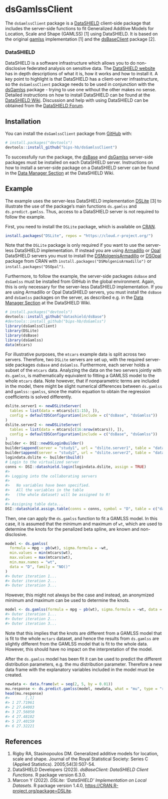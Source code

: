 
<!-- README.md is generated from README.Rmd. Please edit that file -->

# dsGamlssClient

<!-- badges: start -->
<!-- badges: end -->

The `dsGamlssClient` package is a
[DataSHIELD](https://www.datashield.org) client-side package that
includes the server-side functions to fit Generalized Additive Models
for Location, Scale and Shape (GAMLSS) \[1\] using DataSHIELD. It is
based on the original
[gamlss](https://cran.r-project.org/package=gamlss) implementation \[1\]
and the [dsBaseClient](https://github.com/datashield/dsBaseClient)
package \[2\].

### DataSHIELD

DataSHIELD is a software infrastructure which allows you to do
non-disclosive federated analysis on sensitive data. The [DataSHIELD
website](https://www.datashield.org) has in depth descriptions of what
it is, how it works and how to install it. A key point to highlight is
that DataSHIELD has a client-server infrastructure, so the
`dsGamlssClient` package needs to be used in conjunction with the
[dsGamlss](https://github.com/bips-hb/dsGamlss) package - trying to use
one without the other makes no sense. Detailed instructions on how to
install DataSHIELD can be found at the [DataSHIELD
Wiki](https://www.datashield.org/wiki). Discussion and help with using
DataSHIELD can be obtained from the [DataSHIELD
Forum](https://datashield.discourse.group/).

## Installation

You can install the `dsGamlssClient` package from
[GitHub](https://github.com/) with:

``` r
# install.packages("devtools")
devtools::install_github("bips-hb/dsGamlssClient")
```

To successfully run the package, the
[dsBase](https://github.com/datashield/dsBase) and
[dsGamlss](https://github.com/bips-hb/dsGamlss) server-side packages
must be installed on each DataSHIELD server. Instructions on how to
install a server-side package on a DataSHIELD server can be found in the
[Data Manager
Section](https://wiki.datashield.org/en/getting-started/data-manager/overview)
at the DataSHIELD Wiki.

## Example

The example uses the server-less DataSHIELD implementation
[DSLite](https://cran.r-project.org/package=DSLite) \[3\] to illustrate
the use of the package’s main functions `ds.gamlss` and
`ds.predict.gamlss`. Thus, access to a DataSHIELD server is not required
to follow the example.

First, you need to install the `DSLite` package, which is available on
[CRAN](https://cran.r-project.org/).

``` r
install.packages("DSLite", repos = "https://cloud.r-project.org/")
```

Note that the `DSLite` package is only required if you want to use the
server-less DataSHIELD implementation. If instead you are using
[Armadillo](https://molgenis.github.io/molgenis-service-armadillo/) or
[Opal](https://opaldoc.obiba.org/en/latest/) DataSHIELD servers you must
to install the
[DSMolgenisArmadillo](https://cran.r-project.org/package=DSMolgenisArmadillo)
or [DSOpal](https://cran.r-project.org/package=DSOpal) package from CRAN
with `install.packages("DSMolgenisArmadillo")` or
`install.packages("DSOpal")`.

Furthermore, to follow the example, the server-side packages `dsBase`
and `dsGamlss` must be installed from GitHub in the global environment.
Again, this is only necessary for the server-less DataSHIELD
implementation. If you are using Armadillo or Opal DataSHIELD servers,
you must install the `dsBase` and `dsGamlss` packages on the server, as
described e.g. in the [Data Manager
Section](https://wiki.datashield.org/en/getting-started/data-manager/overview)
at the DataSHIELD Wiki.

``` r
# install.packages("devtools")
devtools::install_github("datashield/dsBase")
#devtools::install_github("bips-hb/dsGamlss")
library(dsGamlssClient)
library(DSLite)
library(dsBase)
library(dsGamlss)
data(mtcars)
```

For illustrative purposes, the `mtcars` example data is split across two
servers. Therefore, two `DSLite` servers are set up, with the required
server-side packages `dsBase` and `dsGamlss`. Furthermore, each server
holds a subset of the `mtcars` data. Analyzing the data on the two
servers jointly with `ds.gamlss`, is mathematically equivalent to
fitting a GAMLSS model to the whole `mtcars` data. Note however, that if
nonparametric terms are included in the model, there might be slight
numerical differences between `ds.gamlss` and `gamlss::gamlss`, since
the matrix equation to obtain the regression coefficients is solved
differently.

``` r
dslite.server1 <- newDSLiteServer(
  tables = list(data = mtcars[c(1:15), ]),
  config = defaultDSConfiguration(include = c("dsBase", "dsGamlss"))
)
dslite.server2 <- newDSLiteServer(
  tables = list(data = mtcars[c(16:nrow(mtcars)), ]),
  config = defaultDSConfiguration(include = c("dsBase", "dsGamlss"))
)
builder <- DSI::newDSLoginBuilder()
builder$append(server = "study1", url = "dslite.server1", table = "data", driver = "DSLiteDriver")
builder$append(server = "study2", url = "dslite.server2", table = "data", driver = "DSLiteDriver")
logindata.dslite <- builder$build()
# Login to the virtualized server
conns <- DSI::datashield.login(logindata.dslite, assign = TRUE)
#> 
#> Logging into the collaborating servers
#> 
#>   No variables have been specified. 
#>   All the variables in the table 
#>   (the whole dataset) will be assigned to R!
#> 
#> Assigning table data...
DSI::datashield.assign.table(conns = conns, symbol = "D", table = c("data", "data"))
```

Then, one can apply the `ds.gamlss` function to fit a GAMLSS model. In
this case, it is assumed that the minimum and maximum of `wt`, which are
used to determine the knots for the penalized beta spline, are known and
non-disclosive.

``` r
model <- ds.gamlss(
  formula = mpg ~ pb(wt), sigma.formula = ~wt,
  min.values = min(mtcars$wt),
  max.values = max(mtcars$wt),
  min.max.names = "wt",
  data = "D", family = "NO()"
)
#> Outer iteration 1...
#> Outer iteration 2...
#> Outer iteration 3...
```

However, this might not always be the case and instead, an anonymized
minimum and maximum can be used to determine the knots.

``` r
model <- ds.gamlss(formula = mpg ~ pb(wt), sigma.formula = ~wt, data = "D", family = "NO()")
#> Outer iteration 1...
#> Outer iteration 2...
#> Outer iteration 3...
```

Note that this implies that the knots are different from a GAMLSS model
that is fit to the whole `mctars` dataset, and hence the results from
`ds.gamlss` are slightly different from the GAMLSS model that is fit to
the whole data. However, this should have no impact on the
interpretation of the model.

After the `ds.gamlss` model has been fit it can be used to predict the
different distribution parameters, e.g. the mu distribution parameter.
Therefore a new data frame with the explanatory variables included in
the model must be created.

``` r
newdata <- data.frame(wt = seq(2, 5, by = 0.01))
mu.response <- ds.predict.gamlss(model, newdata, what = "mu", type = "response")
head(mu.response)
#>       [,1]
#> 1 27.71961
#> 2 27.64003
#> 3 27.56050
#> 4 27.48102
#> 5 27.40159
#> 6 27.32221
```

## References

1.  Rigby RA, Stasinopoulos DM. Generalized additive models for
    location, scale and shape. Journal of the Royal Statistical Society:
    Series C (Applied Statistics). 2005;54(3):507-54.
2.  DataSHIELD Developers (2023). *dsBaseClient: DataSHIELD Client
    Functions*. R package version 6.3.0.
3.  Marcon Y (2022). *DSLite: ‘DataSHIELD’ Implementation on Local
    Datasets*. R package version 1.4.0,
    <https://CRAN.R-project.org/package=DSLite>.
